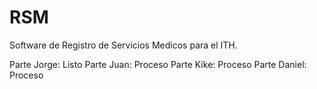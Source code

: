 # RSM                                           
                                                  
  
Software de Registro de Servicios Medicos para el ITH.

Parte Jorge: Listo
Parte Juan: Proceso
Parte Kike: Proceso
Parte Daniel: Proceso



